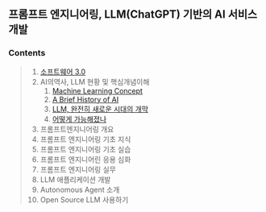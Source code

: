 ## 프롬프트 엔지니어링, LLM(ChatGPT) 기반의 AI 서비스 개발

### Contents
> 1. [소프트웨어 3.0](https://github.com/LegdayDev/LLM-Study/blob/master/part01/sec01.md)
> 2. AI의역사, LLM 현황 및 핵심개념이해
>    1. [Machine Learning Concept](https://github.com/LegdayDev/LLM-Study/blob/master/part02/sec01.md)
>    2. [A Brief History of AI](https://github.com/LegdayDev/LLM-Study/blob/master/part02/sec02.md)
>    3. [LLM, 완전히 새로운 시대의 개막](https://github.com/LegdayDev/LLM-Study/blob/master/part02/sec03.md)
>    4. [어떻게 가능해졌나](https://github.com/LegdayDev/LLM-Study/blob/master/part02/sec04.md)
> 3. 프롬프트엔지니어링 개요
> 4. 프롬프트 엔지니어링 기초 지식
> 5. 프롬프트 엔지니어링 기초 실습
> 6. 프롬프트 엔지니어린 응용 심화
> 7. 프롬프트 엔지니어링 실무
> 8. LLM 애플리케이션 개발
> 9. Autonomous Agent 소개
> 10. Open Source LLM 사용하기